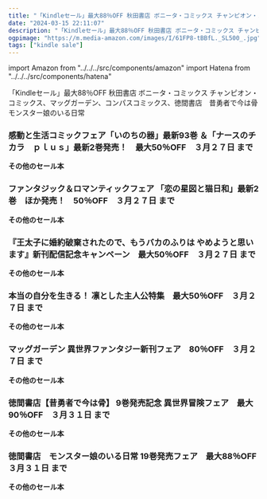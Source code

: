 ```yaml
---
title: "「Kindleセール」最大88％OFF 秋田書店 ボニータ・コミックス チャンピオン・コミックス、マッグガーデン、コンパスコミックス、徳間書店　昔勇者で今は骨 モンスター娘のいる日常 "
date: "2024-03-15 22:11:07"
description: "「Kindleセール」最大88％OFF 秋田書店 ボニータ・コミックス チャンピオン・コミックス、マッグガーデン、コンパスコミックス、徳間書店　昔勇者で今は骨 モンスター娘のいる日常 "
ogpimage: "https://m.media-amazon.com/images/I/61FP8-tBBfL._SL500_.jpg"
tags: ["kindle sale"]
---
```

import Amazon from "../../../src/components/amazon"
import Hatena from "../../../src/components/hatena"

「Kindleセール」最大88％OFF 秋田書店 ボニータ・コミックス チャンピオン・コミックス、マッグガーデン、コンパスコミックス、徳間書店　昔勇者で今は骨 モンスター娘のいる日常 



### 感動と生活コミックフェア「いのちの器」最新93巻 ＆「ナースのチカラ　ｐｌｕｓ」最新2巻発売！　最大50％OFF　３月２７日 まで


<Amazon asin="B0BTPFFPJY" />



<Amazon asin="B0BPC22SNZ" />



<Amazon asin="B0BPBZ4HDB" />


**その他のセール本**

<Hatena src="https://kyukyunyorituryo.github.io/kindle_sale/20240327s39634/" title=""/>

### ファンタジック＆ロマンティックフェア 「恋の星図と猫日和」最新2巻　ほか発売！　50％OFF　３月２７日 まで


<Amazon asin="B0BHH72K3T" />



<Amazon asin="B0BFJFS7QQ" />



<Amazon asin="B09X5GD4MT" />


**その他のセール本**

<Hatena src="https://kyukyunyorituryo.github.io/kindle_sale/20240327s39643/" title=""/>

### 『王太子に婚約破棄されたので、もうバカのふりは やめようと思います』新刊配信記念キャンペーン　最大50％OFF　３月２７日 まで


<Amazon asin="B0CCY8S6N7" />



<Amazon asin="B0BGH45ML2" />



<Amazon asin="B0BCWCPNR4" />


**その他のセール本**

<Hatena src="https://kyukyunyorituryo.github.io/kindle_sale/20240327s39540/" title=""/>

### 本当の自分を生きる！ 凛とした主人公特集　最大50％OFF　３月２７日 まで


<Amazon asin="B0CQR49YJY" />



<Amazon asin="B0CP1VS1F9" />



<Amazon asin="B0CP1Y31SC" />


**その他のセール本**

<Hatena src="https://kyukyunyorituryo.github.io/kindle_sale/20240327s39615/" title=""/>

### マッグガーデン 異世界ファンタジー新刊フェア　80％OFF　３月２７日 まで


<Amazon asin="B0BNKBLWNX" />



<Amazon asin="B09DFZ9JDC" />



<Amazon asin="B091G6BZYC" />


**その他のセール本**

<Hatena src="https://kyukyunyorituryo.github.io/kindle_sale/20240327s39524/" title=""/>

### 徳間書店【昔勇者で今は骨】 9巻発売記念 異世界冒険フェア　最大90％OFF　３月３１日 まで


<Amazon asin="B0C6PYFHCV" />



<Amazon asin="B09YY1JF36" />



<Amazon asin="B085L2KGPS" />


**その他のセール本**

<Hatena src="https://kyukyunyorituryo.github.io/kindle_sale/20240331s39567/" title=""/>

### 徳間書店　モンスター娘のいる日常 19巻発売フェア　最大88％OFF　３月３１日 まで


<Amazon asin="B0BTCP94GB" />



<Amazon asin="B084QFXH53" />


**その他のセール本**

<Hatena src="https://kyukyunyorituryo.github.io/kindle_sale/20240331s39575/" title=""/>
